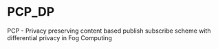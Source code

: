 # PCP_DP
PCP - Privacy preserving content based publish subscribe scheme with differential privacy in Fog Computing
